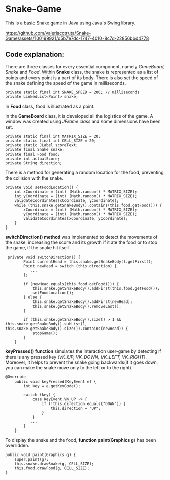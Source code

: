# Snake-Game

This is a basic Snake game in Java using Java's Swing library. 

https://github.com/valeriacotruta/Snake-Game/assets/100199921/d5b7e7dc-1747-4010-8c7d-22856bbd4778

## Code explanation:
There are three classes for every essential component, namely _GameBoard, Snake_ and _Food_.
Within **Snake** class, the snake is represented as a list of points and every point is a part of its body. There is also set the speed of the snake defining the speed of the game in milliseconds.
```
private static final int SNAKE_SPEED = 200; // milliseconds
private LinkedList<Point> snake;
```
In **Food** class, food is illustrated as a point. 

In the **GameBoard** class, it is developed all the logistics of the game. A window was created using _JFrame class_ and some dimensions have been set. 
```
private static final int MATRIX_SIZE = 20;
private static final int CELL_SIZE = 20;
private static JLabel scoreText;
private final Snake snake;
private final Food food;
private int actualScore;
private String direction;
```
There is a method for generating a random location for the food, preventing the collision with the snake. 
```
private void setFoodLocation() {
    int xCoordinate = (int) (Math.random() * MATRIX_SIZE);
    int yCoordinate = (int) (Math.random() * MATRIX_SIZE);
    validateCoordinates(xCoordinate, yCoordinate);
    while (this.snake.getSnakeBody().contains(this.food.getFood())) {
        xCoordinate = (int) (Math.random() * MATRIX_SIZE);
        yCoordinate = (int) (Math.random() * MATRIX_SIZE);
        validateCoordinates(xCoordinate, yCoordinate);
    }
}
```
**switchDirection() method** was implemented to detect the movements of the snake, increasing the score and its growth if it ate the food or to stop the game, if the snake hit itself. 
```
 private void switchDirection() {
        Point currentHead = this.snake.getSnakeBody().getFirst();
        Point newHead = switch (this.direction) {
           ...
        };

        if (newHead.equals(this.food.getFood())) {
            this.snake.getSnakeBody().addFirst(this.food.getFood());
            setFoodLocation();
        } else {
            this.snake.getSnakeBody().addFirst(newHead);
            this.snake.getSnakeBody().removeLast();
        }

        if (this.snake.getSnakeBody().size() > 1 && this.snake.getSnakeBody().subList(1, this.snake.getSnakeBody().size()).contains(newHead)) {
            stopGame();
        }
    }
```
**keyPressed() function** simulates the interaction user-game by detecting if there is any pressed key _(VK_UP, VK_DOWN, VK_LEFT, VK_RIGHT)_. Moreover, it helps to prevent the snake going backwards(if it goes down, you can make the snake move only to the left or to the right).
```
@Override
    public void keyPressed(KeyEvent e) {
        int key = e.getKeyCode();

        switch (key) {
            case KeyEvent.VK_UP -> {
                if (!this.direction.equals("DOWN")) {
                    this.direction = "UP";
                }
            }
           ...
        }
    }
```
To display the snake and the food, **function paint(Graphics g**) has been overridden.
```
public void paint(Graphics g) {
    super.paint(g);
    this.snake.drawSnake(g, CELL_SIZE);
    this.food.drawFood(g, CELL_SIZE);
}
```


